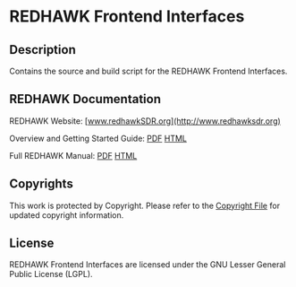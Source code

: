 # REDHAWK Frontend Interfaces
 
## Description

Contains the source and build script for the REDHAWK Frontend Interfaces.
 
## REDHAWK Documentation

REDHAWK Website: [www.redhawkSDR.org](http://www.redhawksdr.org)

Overview and Getting Started Guide: [PDF](http://sourceforge.net/projects/redhawksdr/files/redhawk-doc/1.8.4/REDHAWK_Overview_v1.8.4.pdf/download "PDF") [HTML](http://redhawksdr.github.com/Documentation/gettingstarted/main.html "HTML")

Full REDHAWK Manual: [PDF](http://sourceforge.net/projects/redhawksdr/files/redhawk-doc/1.8.4/REDHAWK_Manual_v1.8.4.pdf/download "PDF") [HTML](http://redhawksdr.github.com/Documentation/main.html "HTML")
 
## Copyrights

This work is protected by Copyright. Please refer to the [Copyright File](COPYRIGHT) for updated copyright information.

## License

REDHAWK Frontend Interfaces are licensed under the GNU Lesser General Public License (LGPL).


